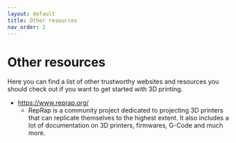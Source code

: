 ```yaml
---
layout: default
title: Other resources
nav_order: 2
---
```


# Other resources

Here you can find a list of other trustworthy websites and resources you should check out
if you want to get started with 3D printing.

- https://www.reprap.org/
  - RepRap is a community project dedicated to projecting 3D printers that can replicate
    themselves to the highest extent. It also includes a lot of documentation on 3D printers,
    firmwares, G-Code and much more.
